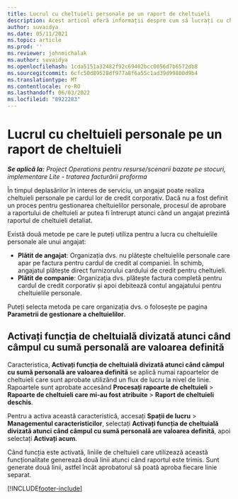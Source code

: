 ```yaml
---
title: Lucrul cu cheltuieli personale pe un raport de cheltuieli
description: Acest articol oferă informații despre cum să lucrați cu cheltuielile personale suportate de angajați în timp efectuează deplasări în interes de serviciu.
author: suvaidya
ms.date: 05/11/2021
ms.topic: article
ms.prod: ''
ms.reviewer: johnmichalak
ms.author: suvaidya
ms.openlocfilehash: 1cda5151a32482f92c69402bcc0056d7b6572db8
ms.sourcegitcommit: 6cfc50d89528df977a8f6a55c1ad39d99800d9b4
ms.translationtype: MT
ms.contentlocale: ro-RO
ms.lasthandoff: 06/03/2022
ms.locfileid: "8922283"
---
```

# <a name="work-with-personal-expenses-on-an-expense-report"></a>Lucrul cu cheltuieli personale pe un raport de cheltuieli

_**Se aplică la:** Project Operations pentru resurse/scenarii bazate pe stocuri, implementare Lite - tratarea facturării proforma_

În timpul deplasărilor în interes de serviciu, un angajat poate realiza cheltuieli personale pe cardul lor de credit corporativ. Dacă nu a fost definit un proces pentru gestionarea cheltuielilor personale, procesul de aprobare a raportului de cheltuieli ar putea fi întrerupt atunci când un angajat prezintă raportul de cheltuieli detaliat.

Există două metode pe care le puteți utiliza pentru a lucra cu cheltuielile personale ale unui angajat:

  - **Plătit de angajat**: Organizația dvs. nu plătește cheltuielile personale care apar pe factura pentru cardul de credit al companiei. În schimb, angajatul plătește direct furnizorului cardului de credit pentru cheltuieli. 
  - **Plătit de companie**: Organizația dvs. plătește factura completă pentru cardul de credit corporativ și apoi debitează contul angajatului pentru cheltuielile personale.

Puteți selecta metoda pe care organizația dvs. o folosește pe pagina **Parametrii de gestionare a cheltuielilor**.


## <a name="enable-split-expense-function-when-personal-amount-field-has-value-defined"></a>Activați funcția de cheltuială divizată atunci când câmpul cu sumă personală are valoarea definită

Caracteristica, **Activați funcția de cheltuială divizată atunci când câmpul cu sumă personală are valoarea definită** se aplică numai rapoartelor de cheltuieli care sunt aprobate utilizând un flux de lucru la nivel de linie. Rapoartele sunt aprobate accesând **Procesați rapoarte de cheltuieli** > **Rapoarte de cheltuieli care mi-au fost atribuite** > **Raport de cheltuieli deschis**. 

Pentru a activa această caracteristică, accesați **Spații de lucru** > **Managementul caracteristicilor**, selectați **Activați funcția de cheltuială divizată atunci când câmpul cu sumă personală are valoarea definită**, apoi selectați **Activați acum**. 

Când funcția este activată, liniile de cheltuieli care utilizează această funcționalitate generează două linii atunci când raportul este trimis. Sunt generate două linii, astfel încât aprobatorul să poată aproba fiecare linie separat.


[!INCLUDE[footer-include](../includes/footer-banner.md)]

